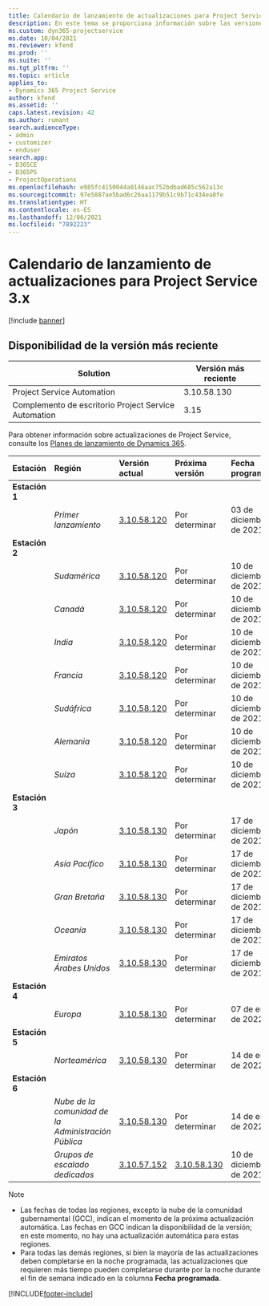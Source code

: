 ```yaml
---
title: Calendario de lanzamiento de actualizaciones para Project Service 3.x
description: En este tema se proporciona información sobre las versiones disponibles y próximas de Dynamics 365 Project Service Automation.
ms.custom: dyn365-projectservice
ms.date: 10/04/2021
ms.reviewer: kfend
ms.prod: ''
ms.suite: ''
ms.tgt_pltfrm: ''
ms.topic: article
applies_to:
- Dynamics 365 Project Service
author: kfend
ms.assetid: ''
caps.latest.revision: 42
ms.author: rumant
search.audienceType:
- admin
- customizer
- enduser
search.app:
- D365CE
- D365PS
- ProjectOperations
ms.openlocfilehash: e985fc4150044a0146aac752bdbad685c562a13c
ms.sourcegitcommit: 97e5887ae5bad6c26aa1179b51c9b71c434ea8fe
ms.translationtype: HT
ms.contentlocale: es-ES
ms.lasthandoff: 12/06/2021
ms.locfileid: "7892223"
---
```

# <a name="update-release-schedule-for-project-service-3x"></a>Calendario de lanzamiento de actualizaciones para Project Service 3.x

[!include [banner](../includes/psa-now-project-operations.md)]

## <a name="latest-version-availability"></a>Disponibilidad de la versión más reciente

| Solution  | Versión más reciente |
|-------|----|
| Project Service Automation    | 3.10.58.130 |
| Complemento de escritorio Project Service Automation                | 3.15          |

Para obtener información sobre actualizaciones de Project Service, consulte los [Planes de lanzamiento de Dynamics 365](/dynamics365/release-plans/). 

| Estación  | Región | Versión actual | Próxima versión |  Fecha programada
| :---   | :---   | :---   | :---   |:---   |         
|<strong>Estación 1</strong> | |  |  | |
| | <i>Primer lanzamiento</i> | [3.10.58.120](whats-new-ur-37.md) | Por determinar | 03 de diciembre de 2021
|<strong>Estación 2</strong> | |  |  | |
| | <i>Sudamérica</i> | [3.10.58.120](whats-new-ur-37.md) | Por determinar | 10 de diciembre de 2021
| | <i>Canadá</i> | [3.10.58.120](whats-new-ur-37.md) | Por determinar | 10 de diciembre de 2021
| | <i>India</i> | [3.10.58.120](whats-new-ur-37.md) | Por determinar | 10 de diciembre de 2021
| | <i>Francia</i> | [3.10.58.120](whats-new-ur-37.md) | Por determinar | 10 de diciembre de 2021
| | <i>Sudáfrica</i> | [3.10.58.120](whats-new-ur-37.md) | Por determinar | 10 de diciembre de 2021
| | <i>Alemania</i> | [3.10.58.120](whats-new-ur-37.md) | Por determinar | 10 de diciembre de 2021
| | <i>Suiza</i> | [3.10.58.120](whats-new-ur-37.md) | Por determinar | 10 de diciembre de 2021
|<strong>Estación 3</strong> | |  |  | |
| | <i>Japón</i> | [3.10.58.130](whats-new-ur-37-5.md) | Por determinar | 17 de diciembre de 2021
| | <i>Asia Pacífico</i> | [3.10.58.130](whats-new-ur-37-5.md) | Por determinar | 17 de diciembre de 2021
| | <i>Gran Bretaña</i> | [3.10.58.130](whats-new-ur-37-5.md) | Por determinar | 17 de diciembre de 2021
| | <i>Oceanía</i> | [3.10.58.130](whats-new-ur-37-5.md) | Por determinar | 17 de diciembre de 2021
| | <i>Emiratos Árabes Unidos</i> | [3.10.58.130](whats-new-ur-37-5.md) | Por determinar | 17 de diciembre de 2021
|<strong>Estación 4</strong> | |  |  | |
| | <i>Europa</i> | [3.10.58.130](whats-new-ur-37-5.md) | Por determinar | 07 de enero de 2022
|<strong>Estación 5</strong> | |  |  | |
| | <i>Norteamérica</i> | [3.10.58.130](whats-new-ur-37-5.md) | Por determinar | 14 de enero de 2022
|<strong>Estación 6</strong> | |  |  | |
| | <i>Nube de la comunidad de la Administración Pública</i> | [3.10.58.130](whats-new-ur-37-5.md) | Por determinar | 14 de enero de 2022
| | <i>Grupos de escalado dedicados</i> | [3.10.57.152](whats-new-ur-36.md) | [3.10.58.130](whats-new-ur-37-5.md) | 10 de diciembre de 2021



>[!Note]
> - Las fechas de todas las regiones, excepto la nube de la comunidad gubernamental (GCC), indican el momento de la próxima actualización automática. Las fechas en GCC indican la disponibilidad de la versión; en este momento, no hay una actualización automática para estas regiones.
> - Para todas las demás regiones, si bien la mayoría de las actualizaciones deben completarse en la noche programada, las actualizaciones que requieren más tiempo pueden completarse durante por la noche durante el fin de semana indicado en la columna **Fecha programada**.


[!INCLUDE[footer-include](../includes/footer-banner.md)]
